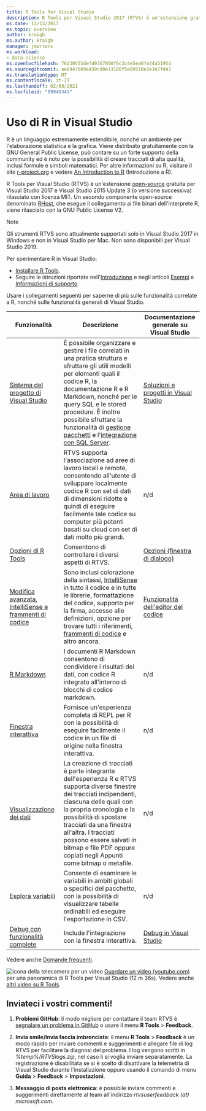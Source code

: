 ```yaml
---
title: R Tools for Visual Studio
description: R Tools per Visual Studio 2017 (RTVS) è un'estensione gratuita, open source che offre diverse funzionalità di linguaggio, inclusi IntelliSense, debug e aree di lavoro remote.
ms.date: 11/13/2017
ms.topic: overview
author: kraigb
ms.author: kraigb
manager: jmartens
ms.workload:
- data-science
ms.openlocfilehash: 76230555defd9367800f6c3c4e5ea0fe24a5195d
ms.sourcegitcommit: ae6d47b09a439cd0e13180f5e89510e3e347fd47
ms.translationtype: MT
ms.contentlocale: it-IT
ms.lasthandoff: 02/08/2021
ms.locfileid: "99946345"
---
```

# <a name="work-with-r-in-visual-studio"></a>Uso di R in Visual Studio

R è un linguaggio estremamente estendibile, nonché un ambiente per l'elaborazione statistica e la grafica. Viene distribuito gratuitamente con la GNU General Public License, può contare su un forte supporto della community ed è noto per la possibilità di creare tracciati di alta qualità, inclusi formule e simboli matematici. Per altre informazioni su R, visitare il sito [r-project.org](https://www.r-project.org/about.html) e vedere [An Introduction to R](https://cran.r-project.org/doc/manuals/r-release/R-intro.html) (Introduzione a R).

R Tools per Visual Studio (RTVS) è un'estensione [open-source](https://github.com/microsoft/RTVS) gratuita per Visual Studio 2017 e Visual Studio 2015 Update 3 (o versione successiva) rilasciato con licenza MIT. Un secondo componente open-source denominato [RHost](https://github.com/microsoft/R-Host), che esegue il collegamento ai file binari dell'interprete R, viene rilasciato con la GNU Public License V2.

> [!Note]
> Gli strumenti RTVS sono attualmente supportati solo in Visual Studio 2017 in Windows e non in Visual Studio per Mac. Non sono disponibili per Visual Studio 2019.

Per sperimentare R in Visual Studio:

- [Installare R Tools](installing-r-tools-for-visual-studio.md).
- Seguire le istruzioni riportate nell'[Introduzione](getting-started-with-r.md) e negli articoli [Esempi](getting-started-samples.md) e [Informazioni di supporto](getting-started-help.md).

Usare i collegamenti seguenti per saperne di più sulle funzionalità correlate a R, nonché sulle funzionalità generali di Visual Studio.

| Funzionalità | Descrizione | Documentazione generale su Visual Studio |
| --- | --- | --- |
| [Sistema del progetto di Visual Studio](r-projects-in-visual-studio.md) | È possibile organizzare e gestire i file correlati in una pratica struttura e sfruttare gli utili modelli per elementi quali il codice R, la documentazione R e R Markdown, nonché per le query SQL e le stored procedure. È inoltre possibile sfruttare la funzionalità di [gestione pacchetti](r-package-manager-in-visual-studio.md) e l'[integrazione con SQL Server](integrating-sql-server-with-r.md).  | [Soluzioni e progetti in Visual Studio](../ide/solutions-and-projects-in-visual-studio.md) |
| [Area di lavoro](r-workspaces-in-visual-studio.md) | RTVS supporta l'associazione ad aree di lavoro locali e remote, consentendo all'utente di sviluppare localmente codice R con set di dati di dimensioni ridotte e quindi di eseguire facilmente tale codice su computer più potenti basati su cloud con set di dati molto più grandi. | n/d |
| [Opzioni di R Tools](options-for-r-tools-in-visual-studio.md) | Consentono di controllare i diversi aspetti di RTVS. | [Opzioni (finestra di dialogo)](../ide/reference/options-dialog-box-visual-studio.md) |
| [Modifica avanzata, IntelliSense e frammenti di codice](editing-r-code-in-visual-studio.md) | Sono inclusi colorazione della sintassi, [IntelliSense](r-intellisense.md) in tutto il codice e in tutte le librerie, formattazione del codice, supporto per la firma, accesso alle definizioni, opzione per trovare tutti i riferimenti, [frammenti di codice](code-snippets-for-r.md) e altro ancora. | [Funzionalità dell'editor del codice](../ide/writing-code-in-the-code-and-text-editor.md) |
| [R Markdown](rmarkdown-with-r-in-visual-studio.md) | I documenti R Markdown consentono di condividere i risultati dei dati, con codice R integrato all'interno di blocchi di codice markdown. | n/d |
| [Finestra interattiva](interactive-repl-for-r-in-visual-studio.md) | Fornisce un'esperienza completa di REPL per R con la possibilità di eseguire facilmente il codice in un file di origine nella finestra interattiva. | n/d |
| [Visualizzazione dei dati](visualizing-data-with-r-in-visual-studio.md) | La creazione di tracciati è parte integrante dell'esperienza R e RTVS supporta diverse finestre dei tracciati indipendenti, ciascuna delle quali con la propria cronologia e la possibilità di spostare tracciati da una finestra all'altra. I tracciati possono essere salvati in bitmap e file PDF oppure copiati negli Appunti come bitmap o metafile.  | n/d |
| [Esplora variabili](variable-explorer.md) | Consente di esaminare le variabili in ambiti globali o specifici del pacchetto, con la possibilità di visualizzare tabelle ordinabili ed eseguire l'esportazione in CSV. | n/d |
| [Debug con funzionalità complete](debugging-r-in-visual-studio.md) | Include l'integrazione con la finestra interattiva. | [Debug in Visual Studio](../debugger/debugger-feature-tour.md) |

Vedere anche [Domande frequenti](faq.md).

![icona della telecamera per un video](../install/media/video-icon.png "Guardare un video") [Guardare un video (youtube.com)](https://www.youtube.com/watch?v=dll3IS1bfWQ) per una panoramica di R Tools per Visual Studio (12 m 36s). Vedere anche [altri video su R Tools](https://www.youtube.com/results?search_query=R+Tools+for+visual+studio).

## <a name="send-us-your-feedback"></a>Inviateci i vostri commenti!

1. **Problemi GitHub**: il modo migliore per contattare il team RTVS è [segnalare un problema in GitHub](https://github.com/Microsoft/RTVS/issues) o usare il menu **R Tools** > **Feedback**.

1. **Invia smile/Invia faccia imbronciata**: il menu **R Tools** > **Feedback** è un modo rapido per inviare commenti e suggerimenti e allegare file di log RTVS per facilitare la diagnosi del problema. I log vengono scritti in *%temp%/RTVSlogs.zip*, nel caso li si voglia inviare separatamente. La registrazione è disabilitata se si è scelto di disattivare la telemetria di Visual Studio durante l'installazione oppure usando il comando di menu **Guida** > **Feedback** > **Impostazioni**.

1. **Messaggio di posta elettronica**: è possibile inviare commenti e suggerimenti direttamente al team all'indirizzo *rtvsuserfeedback (at) microsoft.com*.
